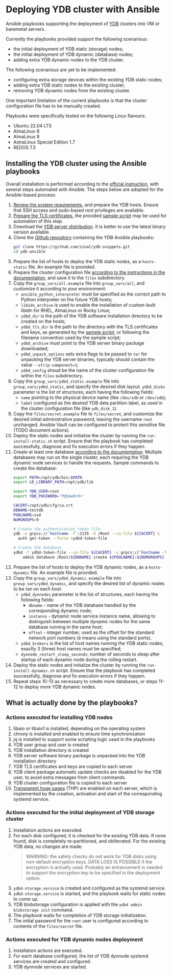 # Deploying YDB cluster with Ansible

Ansible playbooks supporting the deployment of [YDB](https://ydb.tech) clusters into VM or baremetal servers.

Currently the playbooks provided support the following scenarious:
* the initial deployment of YDB static (storage) nodes;
* the initial deployment of YDB dynamic (database) nodes;
* adding extra YDB dynamic nodes to the YDB cluster.

The following scenarious are yet to be implemented:
* configuring extra storage devices within the existing YDB static nodes;
* adding extra YDB static nodes to the existing cluster;
* removing YDB dynamic nodes from the existing cluster.

One important limitation of the current playbooks is that the cluster configuration file has to be manually created.

Playbooks were specifically tested on the following Linux flavours:
* Ubuntu 22.04 LTS
* AlmaLinux 8
* AlmaLinux 9
* AstraLinux Special Edition 1.7
* REDOS 7.3

## Installing the YDB cluster using the Ansible playbooks

Overall installation is performed according to the [official instruction](https://ydb.tech/en/docs/deploy/manual/deploy-ydb-on-premises), with several steps automated with Ansible. The steps below are adopted for the Ansible-based process:
1. [Review the system requirements](https://ydb.tech/en/docs/deploy/manual/deploy-ydb-on-premises#requirements), and prepare the YDB hosts. Ensure that SSH access and sudo-based root privileges are available.
1. [Prepare the TLS certificates](https://ydb.tech/en/docs/deploy/manual/deploy-ydb-on-premises#tls-certificates), the provided [sample script](https://github.com/ydb-platform/ydb/tree/main/ydb/deploy/tls_cert_gen) may be used for automation of this step.
1. Download the [YDB server distribution](https://ydb.tech/en/docs/downloads/#ydb-server). It is better to use the latest binary version available.
1. Clone the [Github repository](https://github.com/zinal/ydb-snippets/tree/main/ydb-ansible) containing the YDB Ansible playbooks:
    ```bash
    git clone https://github.com/zinal/ydb-snippets.git
    cd ydb-ansible
    ```
1. Prepare the list of hosts to deploy the YDB static nodes, as a `hosts-static` file. An example file is provided.
1. Prepare the cluster configuration file [according to the instructions in the documentation](https://ydb.tech/en/docs/deploy/manual/deploy-ydb-on-premises#config), and save it to the `files` subdirectory.
1. Copy the `group_vars/all.example` file into `group_vars/all`, and customize it according to your environment:
   * `ansible_python_interpreter` must be specified as the correct path to Python interpreter on the future YDB hosts;
   * `libidn_archive` is used to enable the installation of custom-built libidn for RHEL, AlmaLinux or Rocky Linux;
   * `ydbd_dir` is the path of the YDB software installation directory to be created on the hosts;
   * `ydbd_tls_dir` is the path to the directory with the TLS certificates and keys, as generated by the [sample script](https://github.com/ydb-platform/ydb/tree/main/ydb/deploy/tls_cert_gen), or following the filename convention used by the sample script;
   * `ydbd_archive` must point to the YDB server binary package downloaded;
   * `ydbd_unpack_options` sets extra flags to be passed to `tar` for unpacking the YDB server binaries, typically should contain the value `--strip-component=1`;
   * `ydbd_config` shoud be the name of the cluster configuration file within the `files` subdirectory.
1. Copy the `group_vars/ydbd_static.example` file into `group_vars/ydbd_static`, and specify the desired disk layout. `ydbd_disks` parameter is the list of structures, each having the following fields:
   *  `name` pointing to the physical device name (like `/dev/sdb` or `/dev/vdb`);
   *  `label` configured as the desired YDB data partition label, as used in the cluster configuration file (like `ydb_disk_1`).
1. Copy the `files/secret.example` file to `files/secret`, and customize the desired initial administrative password, leaving the username `root` unchanged. Ansible Vault can be configured to protect this sensitive file (TODO document actions).
1. Deploy the static nodes and initialize the cluster by running the `run-install-static.sh` script. Ensure that the playbook has completed successfully, diagnose and fix execution errors if they happen.
1. Create at least one database [according to the documentation](https://ydb.tech/en/docs/deploy/manual/deploy-ydb-on-premises#create-db). Multiple databases may run on the single cluster, each requiring the YDB dynamic node services to handle the requests. Sample commands to create the database:
    ```bash
    export PATH=/opt/ydb/bin:$PATH
    export LD_LIBRARY_PATH=/opt/ydb/lib

    export YDB_USER=root
    export YDB_PASSWORD='P@$$w0rd+'

    CACERT=/opt/ydb/cfg/ca.crt
    DBNAME=testdb
    POOLNAME=ssd
    NUMGROUPS=9

    # Create the authentication token file
    ydb -e grpcs://`hostname -f`:2135 -d /Root --ca-file ${CACERT} \
      auth get-token --force >ydbd-token-file

    # Create the database
    ydbd -f ydbd-token-file --ca-file ${CACERT} -s grpcs://`hostname -f`:2135 \
        admin database /Root/${DBNAME} create ${POOLNAME}:${NUMGROUPS}
    ```
1. Prepare the list of hosts to deploy the YDB dynamic nodes, as a `hosts-dynamic` file. An example file is provided.
1. Copy the `group_vars/ydbd_dynamic.example` file into `group_vars/ydbd_dynamic`, and specify the desired list of dynamic nodes to be ran on each host:
    * `ydbd_dynnodes` parameter is the list of structures, each having the following fields:
      * `dbname` - name of the YDB database handled by the corresponding dynamic node;
      * `instance` - dynamic node service instance name, allowing to distinguish between multiple dynamic nodes for the same database running in the same host;
      * `offset` - integer number, used as the offset for the standard network port numbers (`0` means using the standard ports).
    *  `ydbd_brokers` is the list of host names running the YDB static nodes, exactly 3 (three) host names must be specified;
    *  `dynnode_restart_sleep_seconds`: number of seconds to sleep after startup of each dynamic node during the rolling restart.
1. Deploy the static nodes and initialize the cluster by running the `run-install-dynamic.sh` script. Ensure that the playbook has completed successfully, diagnose and fix execution errors if they happen.
1. Repeat steps 10-13 as necessary to create more databases, or steps 11-12 to deploy more YDB dynamic nodes.

## What is actually done by the playbooks?

### Actions executed for installing YDB nodes
1. libaio or libaio1 is installed, depending on the operating system
1. chrony is installed and enabled to ensure time synchronization
1. jq is installed to support some scripting logic used in the playbooks
1. YDB user group and user is created
1. YDB installation directory is created
1. YDB server software binary package is unpacked into the YDB installation directory
1. YDB TLS certificates and keys are copied to each server
1. YDB client package automatic update checks are disabled for the YDB user, to avoid extra messages from client commands.
1. YDB cluster configuration file is copied to each server
1. [Transparent huge pages](https://www.kernel.org/doc/html/latest/admin-guide/mm/transhuge.html) (THP) are enabled on each server, which is implemented by the creation, activation and start of the corresponding systemd service.

### Actions executed for the initial deployment of YDB storage cluster
1. Installation actions are executed.
1. For each disk configured, it is checked for the existing YDB data. If none found, disk is completely re-partitioned, and obliterated. For the existing YDB data, no changes are made.
   > WARNING: the safety checks do not work for YDB disks using non-default encryption keys. DATA LOSS IS POSSIBLE if the encryption is actually used. Probably an enhancement is needed to support the encryption key to be specified in the deployment option.
1. `ydbd-storage.service` is created and configured as the systemd service.
1. `ydbd-storage.service` is started, and the playbook waits for static nodes to come up.
1. YDB blobstorage configuration is applied with the `ydbd admin blobstorage init` command.
1. The playbook waits for completion of YDB storage initialization.
1. The initial password for the `root` user is configured according to contents of the `files/secret` file.

### Actions executed for YDB dynamic nodes deployment
1. Installation actions are executed.
1. For each database configured, the list of YDB dynnode systemd services are created and configured.
1. YDB dynnode services are started.

